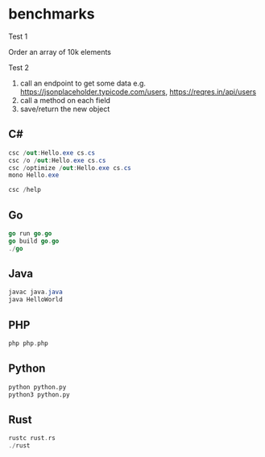 # benchmarks

Test 1

Order an array of 10k elements

Test 2

1) call an endpoint to get some data
e.g. <https://jsonplaceholder.typicode.com/users>, <https://reqres.in/api/users>
2) call a method on each field
3) save/return the new object

## C\#

```cs
csc /out:Hello.exe cs.cs
csc /o /out:Hello.exe cs.cs
csc /optimize /out:Hello.exe cs.cs
mono Hello.exe

csc /help
```

## Go

```go
go run go.go
go build go.go
./go
```

## Java

```java
javac java.java
java HelloWorld
```

## PHP

```php
php php.php
```

## Python

```python
python python.py
python3 python.py
```

## Rust

```rust
rustc rust.rs
./rust
```
